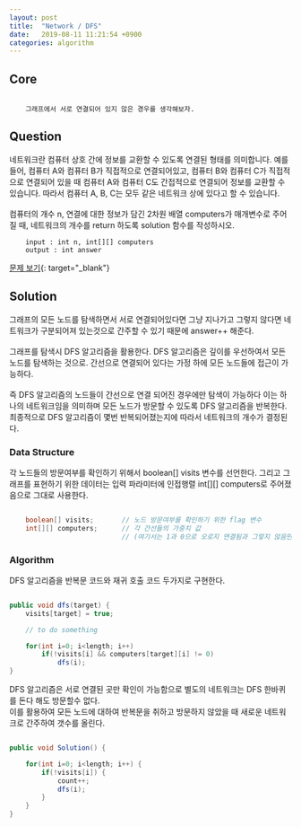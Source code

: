 ```yaml
---
layout: post
title:  "Network / DFS"
date:   2019-08-11 11:21:54 +0900
categories: algorithm
---
```


## Core
```

	그래프에서 서로 연결되어 있지 않은 경우를 생각해보자.

```

## Question
네트워크란 컴퓨터 상호 간에 정보를 교환할 수 있도록 연결된 형태를 의미합니다. 예를 들어, 컴퓨터 A와 컴퓨터 B가 직접적으로 연결되어있고, 컴퓨터 B와 컴퓨터 C가 직접적으로 연결되어 있을 때 컴퓨터 A와 컴퓨터 C도 간접적으로 연결되어 정보를 교환할 수 있습니다. 따라서 컴퓨터 A, B, C는 모두 같은 네트워크 상에 있다고 할 수 있습니다. <br><br> 컴퓨터의 개수 n, 연결에 대한 정보가 담긴 2차원 배열 computers가 매개변수로 주어질 때, 네트워크의 개수를 return 하도록 solution 함수를 작성하시오.

```
    input : int n, int[][] computers
    output : int answer
```
[문제 보기](https://programmers.co.kr/learn/courses/30/lessons/43162){: target="_blank"}

## Solution
그래프의 모든 노드를 탐색하면서 서로 연결되어있다면 그냥 지나가고 그렇지 않다면 네트워크가 구분되어져 있는것으로 간주할 수 있기 때문에 answer++ 해준다. <br><br> 그래프를 탐색시 DFS 알고리즘을 활용한다. DFS 알고리즘은 깊이를 우선하여서 모든 노드를 탐색하는 것으로. 간선으로 연결되어 있다는 가정 하에 모든 노드들에 접근이 가능하다. <br><br> 즉 DFS 알고리즘의 노드들이 간선으로 연결 되어진 경우에만 탐색이 가능하다 이는 하나의 네트워크임을 의미하며 모든 노드가 방문할 수 있도록 DFS 알고리즘을 반복한다. 최종적으로 DFS 알고리즘이 몇번 반복되어졌는지에 따라서 네트워크의 개수가 결정된다.

### Data Structure
각 노드들의 방문여부를 확인하기 위해서 boolean[] visits 변수를 선언한다. 그리고 그래프를 표현하기 위한 데이터는 입력 파라미터에 인접행렬 int[][] computers로 주어졌음으로 그대로 사용한다.

```java

    boolean[] visits;       // 노드 방문여부를 확인하기 위한 flag 변수
    int[][] computers;      // 각 간선들의 가중치 값 
                            // (여기서는 1과 0으로 오로지 연결됨과 그렇지 않음만을 나타낸다.)

```

### Algorithm
DFS 알고리즘을 반복문 코드와 재귀 호출 코드 두가지로 구현한다.

```java

public void dfs(target) {
    visits[target] = true;

    // to do something

    for(int i=0; i<length; i++)
        if(!visits[i] && computers[target][i] != 0)
            dfs(i);
}

```

DFS 알고리즘은 서로 연결된 곳만 확인이 가능함으로 별도의 네트워크는 DFS 한바퀴를 돈다 해도 방문할수 없다. <br> 이를 활용하여 모든 노드에 대하여 반복문을 취하고 방문하지 않았을 때 새로운 네트워크로 간주하여 갯수를 올린다.

```java

public void Solution() {

    for(int i=0; i<length; i++) {
        if(!visits[i]) {
            count++;
            dfs(i);
        }
    }
}

```